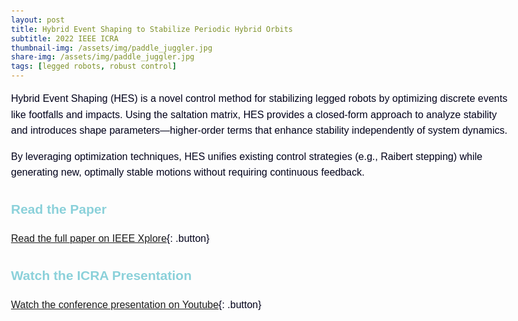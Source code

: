 ```yaml
---
layout: post
title: Hybrid Event Shaping to Stabilize Periodic Hybrid Orbits
subtitle: 2022 IEEE ICRA
thumbnail-img: /assets/img/paddle_juggler.jpg
share-img: /assets/img/paddle_juggler.jpg
tags: [legged robots, robust control]
---
```


<style>
  body { 
    font-family: 'Figtree', sans-serif; 
    line-height: 1.6; 
    max-width: 800px; 
    margin: auto; 
    padding: 20px; 
    color: #00001a;
  }
  h1 { color: #745EED; text-align: center; font-weight: 600; }
  h2 { color: #8BD1DA; font-weight: 600; }
  p { font-size: 16px; }
  .video-thumbnail { text-align: center; margin-top: 20px; }
  .button {
    display: inline-block;
    padding: 10px 15px;
    margin: 10px 0;
    font-size: 16px;
    color: white;
    background: #745EED;
    text-decoration: none;
    border-radius: 5px;
    font-weight: 600;
  }
  .button:hover { background: #8BD1DA; color: #00001a; }
</style>

Hybrid Event Shaping (HES) is a novel control method for stabilizing legged robots by optimizing discrete events like footfalls and impacts. Using the saltation matrix, HES provides a closed-form approach to analyze stability and introduces shape parameters—higher-order terms that enhance stability independently of system dynamics. 

By leveraging optimization techniques, HES unifies existing control strategies (e.g., Raibert stepping) while generating new, optimally stable motions without requiring continuous feedback.

## Read the Paper  
[Read the full paper on IEEE Xplore](https://ieeexplore.ieee.org/document/9811782){: .button}

## Watch the ICRA Presentation  
[Watch the conference presentation on Youtube]([https://ieeexplore.ieee.org/document/9811782](https://www.youtube.com/watch?v=oLRKRzsb5uo)){: .button}
